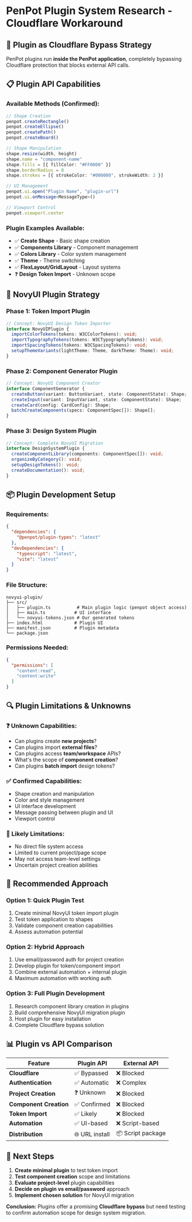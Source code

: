 # PenPot Plugin System Research - Cloudflare Workaround

## 🎯 **Plugin as Cloudflare Bypass Strategy**

PenPot plugins run **inside the PenPot application**, completely bypassing Cloudflare protection that blocks external API calls.

## 📋 **Plugin API Capabilities**

### **Available Methods (Confirmed):**
```typescript
// Shape Creation
penpot.createRectangle()
penpot.createEllipse()
penpot.createPath()
penpot.createBoard()

// Shape Manipulation
shape.resize(width, height)
shape.name = "component-name"
shape.fills = [{ fillColor: "#FF0000" }]
shape.borderRadius = 8
shape.strokes = [{ strokeColor: "#000000", strokeWidth: 2 }]

// UI Management
penpot.ui.open("Plugin Name", "plugin-url")
penpot.ui.onMessage<MessageType>()

// Viewport Control
penpot.viewport.center
```

### **Plugin Examples Available:**
- ✅ **Create Shape** - Basic shape creation
- ✅ **Components Library** - Component management
- ✅ **Colors Library** - Color system management
- ✅ **Theme** - Theme switching
- ✅ **FlexLayout/GridLayout** - Layout systems
- ❓ **Design Token Import** - Unknown scope

## 🚀 **NovyUI Plugin Strategy**

### **Phase 1: Token Import Plugin**
```typescript
// Concept: NovyUI Design Token Importer
interface NovyUIPlugin {
  importColorTokens(tokens: W3CColorTokens): void;
  importTypographyTokens(tokens: W3CTypographyTokens): void;
  importSpacingTokens(tokens: W3CSpacingTokens): void;
  setupThemeVariants(lightTheme: Theme, darkTheme: Theme): void;
}
```

### **Phase 2: Component Generator Plugin**
```typescript
// Concept: NovyUI Component Creator
interface ComponentGenerator {
  createButton(variant: ButtonVariant, state: ComponentState): Shape;
  createInput(variant: InputVariant, state: ComponentState): Shape;
  createCard(config: CardConfig): Shape;
  batchCreateComponents(specs: ComponentSpec[]): Shape[];
}
```

### **Phase 3: Design System Plugin**
```typescript
// Concept: Complete NovyUI Migration
interface DesignSystemPlugin {
  createComponentLibrary(components: ComponentSpec[]): void;
  organizeByCategory(): void;
  setupDesignTokens(): void;
  createDocumentation(): void;
}
```

## 📦 **Plugin Development Setup**

### **Requirements:**
```json
{
  "dependencies": {
    "@penpot/plugin-types": "latest"
  },
  "devDependencies": {
    "typescript": "latest",
    "vite": "latest"
  }
}
```

### **File Structure:**
```
novyui-plugin/
├── src/
│   ├── plugin.ts          # Main plugin logic (penpot object access)
│   ├── main.ts           # UI interface 
│   └── novyui-tokens.json # Our generated tokens
├── index.html            # Plugin UI
├── manifest.json         # Plugin metadata
└── package.json
```

### **Permissions Needed:**
```json
{
  "permissions": [
    "content:read",
    "content:write"
  ]
}
```

## 🔍 **Plugin Limitations & Unknowns**

### **❓ Unknown Capabilities:**
- Can plugins create **new projects**?
- Can plugins import **external files**?
- Can plugins access **team/workspace** APIs?
- What's the scope of **component creation**?
- Can plugins **batch import** design tokens?

### **✅ Confirmed Capabilities:**
- Shape creation and manipulation
- Color and style management
- UI interface development
- Message passing between plugin and UI
- Viewport control

### **🚫 Likely Limitations:**
- No direct file system access
- Limited to current project/page scope
- May not access team-level settings
- Uncertain project creation abilities

## 🎯 **Recommended Approach**

### **Option 1: Quick Plugin Test**
1. Create minimal NovyUI token import plugin
2. Test token application to shapes
3. Validate component creation capabilities
4. Assess automation potential

### **Option 2: Hybrid Approach**
1. Use email/password auth for project creation
2. Develop plugin for token/component import
3. Combine external automation + internal plugin
4. Maximum automation with working auth

### **Option 3: Full Plugin Development**
1. Research component library creation in plugins
2. Build comprehensive NovyUI migration plugin
3. Host plugin for easy installation
4. Complete Cloudflare bypass solution

## 📊 **Plugin vs API Comparison**

| Feature | Plugin API | External API |
|---------|------------|--------------|
| **Cloudflare** | ✅ Bypassed | ❌ Blocked |
| **Authentication** | ✅ Automatic | ❌ Complex |
| **Project Creation** | ❓ Unknown | ❌ Blocked |
| **Component Creation** | ✅ Confirmed | ❌ Blocked |
| **Token Import** | ✅ Likely | ❌ Blocked |
| **Automation** | ✅ UI-based | ❌ Script-based |
| **Distribution** | 🌐 URL install | 📦 Script package |

## 🎯 **Next Steps**

1. **Create minimal plugin** to test token import
2. **Test component creation** scope and limitations
3. **Evaluate project-level** plugin capabilities
4. **Decide on plugin vs email/password** approach
5. **Implement chosen solution** for NovyUI migration

**Conclusion:** Plugins offer a promising **Cloudflare bypass** but need testing to confirm automation scope for design system migration.
